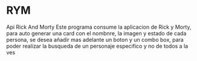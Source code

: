 # RYM
Api Rick And Morty
Este programa consume la aplicacion de Rick y Morty, para auto generar una card con el nombnre, la imagen y estado de cada persona,
se desea añadir mas adelante un boton y un combo box, para poder realizar la busqueda de un personaje especifico y no de todos a la ves
